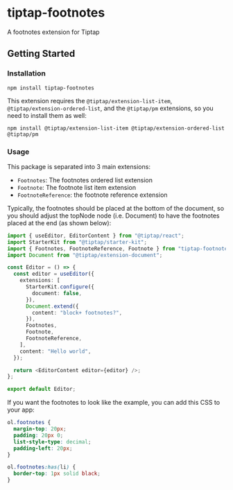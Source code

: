 # tiptap-footnotes

A footnotes extension for Tiptap

## Getting Started

### Installation

```shell
npm install tiptap-footnotes
```

This extension requires the `@tiptap/extension-list-item`, `@tiptap/extension-ordered-list`, and the `@tiptap/pm` extensions, so you need to install them as well:

```shell
npm install @tiptap/extension-list-item @tiptap/extension-ordered-list @tiptap/pm
```

### Usage

This package is separated into 3 main extensions:

- `Footnotes`: The footnotes ordered list extension
- `Footnote`: The footnote list item extension
- `FootnoteReference`: the footnote reference extension

Typically, the footnotes should be placed at the bottom of the document, so you should adjust the topNode node (i.e. Document) to have the footnotes placed at the end (as shown below):

```typescript
import { useEditor, EditorContent } from "@tiptap/react";
import StarterKit from "@tiptap/starter-kit";
import { Footnotes, FootnoteReference, Footnote } from "tiptap-footnotes";
import Document from "@tiptap/extension-document";

const Editor = () => {
  const editor = useEditor({
    extensions: [
      StarterKit.configure({
        document: false,
      }),
      Document.extend({
        content: "block+ footnotes?",
      }),
      Footnotes,
      Footnote,
      FootnoteReference,
    ],
    content: "Hello world",
  });

  return <EditorContent editor={editor} />;
};

export default Editor;
```

If you want the footnotes to look like the example, you can add this CSS to your app:

```css
ol.footnotes {
  margin-top: 20px;
  padding: 20px 0;
  list-style-type: decimal;
  padding-left: 20px;
}

ol.footnotes:has(li) {
  border-top: 1px solid black;
}
```
